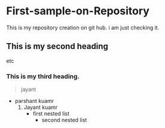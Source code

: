 # First-sample-on-Repository
This is my repository creation on git hub.
i am just checking it.
##  This is my second heading
etc
###  This is my third heading.
>jayant
- parshant kuamr
  1. Jayant kuamr
     - first nested list
       - second nested list
